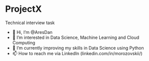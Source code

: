 # ProjectX
Technical interview task

- 👋 Hi, I’m @AresDan
- 👀 I’m interested in Data Science, Machine Learning and Cloud Computing
- 🌱 I’m currently improving my skills in Data Science using Python
- 📫 How to reach me via LinkedIn (linkedin.com/in/morozovskii/)

<!---
AresDan/AresDan is a ✨ special ✨ repository because its `README.md` (this file) appears on your GitHub profile.
You can click the Preview link to take a look at your changes.
--->
